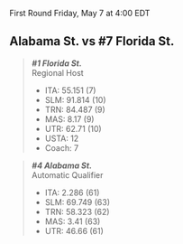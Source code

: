 First Round
Friday, May 7 at 4:00 EDT
## Alabama St. vs #7 Florida St.

> ***#1 Florida St.***  
> Regional Host  
> - ITA: 55.151 (7)  
> - SLM: 91.814 (10)  
> - TRN: 84.487 (9)  
> - MAS: 8.17 (9)  
> - UTR: 62.71 (10)  
> - USTA: 12  
> - Coach: 7  

> ***#4 Alabama St.***  
> Automatic Qualifier  
> - ITA: 2.286 (61)  
> - SLM: 69.749 (63)  
> - TRN: 58.323 (62)  
> - MAS: 3.41 (63)  
> - UTR: 46.66 (61)  